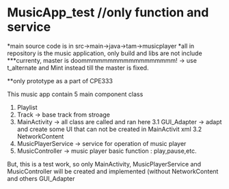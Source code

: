 # MusicApp_test //only function and service

*main source code is in src->main->java->tam->musicplayer
*all in repository is the music application, only build and libs are not include
***currenty, master is doommmmmmmmmmmmmmmmmm! -> use t_alternate and Mint instead till the master is fixed.

**only prototype as a part of CPE333

This music app contain 5 main component class 
1. Playlist
2. Track -> base track from stroage
3. MainActivity -> all class are called and ran here
  3.1 GUI_Adapter -> adapt and create some UI that can not be created in MainActivit xml
  3.2 NetworkContent
4. MusicPlayerService -> service for operation of music player
5. MusicController -> music player basic function : play,pause,etc.

But, this is a test work, so only MainActivity, MusicPlayerService and MusicController will be created and implemented (without NetworkContent and others GUI_Adapter

